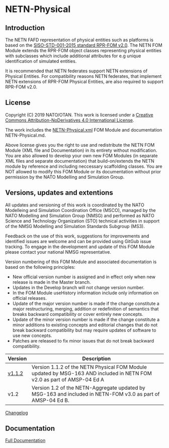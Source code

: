 # NETN-Physical

## Introduction

The NETN FAFD representation of physical entities such as platforms is based on the [SISO-STD-001-2015 standard RPR-FOM v2.0](https://www.sisostds.org/). The NETN FOM Module extends the RPR-FOM object classes representing physical entities with subclasses which include additional attributes for e.g unique identification of simulated entities.

It is recommended that NETN federates support NETN extensions of Physical Entities. For compatibility reasons NETN federates, that implement NETN extensions of RPR-FOM Physical Entities, are also required to support RPR-FOM v2.0.

## License

Copyright (C) 2019 NATO/OTAN.
This work is licensed under a [Creative Commons Attribution-NoDerivatives 4.0 International License](LICENCE.md). 

The work includes the [NETN-Physical.xml](NETN-Physical.xml) FOM Module and documentation NETN-Physical.md.

Above license gives you the right to use and redistribute the NETN FOM Module (XML file and Documentation) in its entirety without modification. You are also allowed to develop your own new FOM Modules (in separate XML files and separate documentation) that build-on/extends the NETN module by reference and including neccessary scaffolding classes. You are NOT allowed to modify this FOM Module or its documentation without prior permission by the NATO Modelling and Simulation Group. 

## Versions, updates and extentions

All updates and versioning of this work is coordinated by the NATO Modelleing and Simulation Coordination Office (MSCO), managed by the NATO Modelling and Simulation Group (NMSG) and performed as NATO Science and Technology Organization (STO) technical activities in support of the NMSG Modelling and Simulation Standards Subgroup (MS3).

Feedback on the use of this work, suggestions for improvements and identified issues are welcome and can be provided using GitGub issue tracking. To engage in the development and update of this FOM Module please contact your national NMSG representative.

Version numbering of this FOM Module and associated documentation is based on the following principles:

* New official version number is assigned and in effect only when new release is made in the Master branch.
* Updates in the Develop branch will not change version number.
* In the FOM Module useHistory information include only information on official releases.
* Update of the major version number is made if the change constitute a major restructuring, merging, addition or redefinition of semantics that breaks backward compatibility or cover entirely new concepts.
* Update of the minor version number is made if the change constitute a minor additions to existing concepts and editorial changes that do not break backward compatibility but may require updates of software to use new concepts.
* Patches are released to fix minor issues that do not break backward compatibility.

|Version|Description|
|---|---|
|[v1.1.2](https://github.com/AMSP-04/NETN-Physical/tree/v1.1.2) | Version 1.1.2 of the NETN Physical FOM Module updated by MSG-163 AND included in NETN FOM v2.0 as part of AMSP-04 Ed A|
|v1.2|Version 1.2 of the NETN-Aggregate updated by MSG-163 and included in NETN-FOM v3.0 as part of AMSP-04 Ed B.|

[Changelog](changelog.md)

## Documentation

[Full Documentation](NETN-Physical.md)
